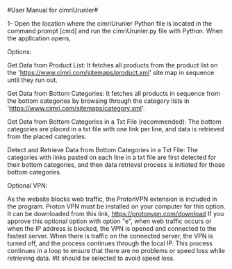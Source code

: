 #User Manual for cimriUrunler#

1- Open the location where the cimriUrunler Python file is located in the command prompt [cmd] and run the cimriUrunler.py file with Python.
When the application opens,

Options:

Get Data from Product List: It fetches all products from the product list on the 'https://www.cimri.com/sitemaps/product.xml' site map in sequence until they run out.

Get Data from Bottom Categories: It fetches all products in sequence from the bottom categories by browsing through the category lists in 'https://www.cimri.com/sitemaps/category.xml'.

Get Data from Bottom Categories in a Txt File (recommended): The bottom categories are placed in a txt file with one link per line, and data is retrieved from the placed categories.

Detect and Retrieve Data from Bottom Categories in a Txt File: The categories with links pasted on each line in a txt file are first detected for their bottom categories, and then data retrieval process is initiated for those bottom categories.

Optional VPN:

As the website blocks web traffic, the ProtonVPN extension is included in the program. Proton VPN must be installed on your computer for this option.
It can be downloaded from this link, https://protonvpn.com/download
If you approve this optional option with option "e", when web traffic occurs or when the IP address is blocked,
the VPN is opened and connected to the fastest server. When there is traffic on the connected server, the VPN is turned off, and the process continues through the local IP.
This process continues in a loop to ensure that there are no problems or speed loss while retrieving data.
#It should be selected to avoid speed loss.
